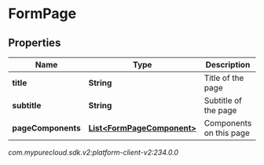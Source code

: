 # FormPage


## Properties

| Name | Type | Description | Notes |
| ------------ | ------------- | ------------- | ------------- |
| **title** | **String** | Title of the page |  |
| **subtitle** | **String** | Subtitle of the page |  |
| **pageComponents** | [**List&lt;FormPageComponent&gt;**](FormPageComponent) | Components on this page |  |




_com.mypurecloud.sdk.v2:platform-client-v2:234.0.0_
